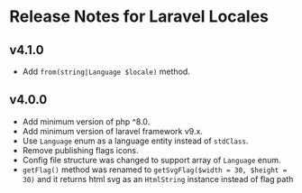 # Release Notes for Laravel Locales

## v4.1.0
- Add `from(string|Language $locale)` method.
## v4.0.0
- Add minimum version of php ^8.0.
- Add minimum version of laravel framework v9.x.
- Use `Language` enum as a language entity instead of `stdClass`.
- Remove publishing flags icons.
- Config file structure was changed to support array of `Language` enum.
- `getFlag()` method was renamed to `getSvgFlag($width = 30, $height = 30)` and it returns html svg as an `HtmlString` instance instead of flag path
